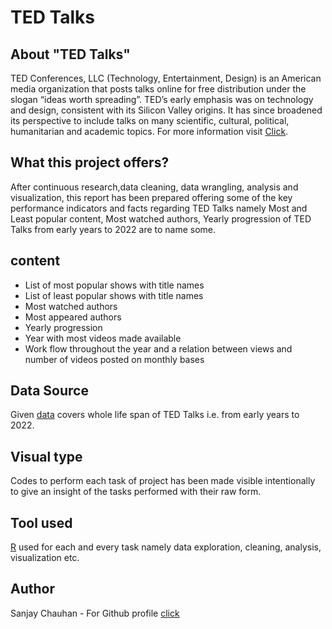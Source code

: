 # TED Talks

## About "TED Talks"
TED Conferences, LLC (Technology, Entertainment, Design) is an American media organization that posts talks online for free distribution under the slogan “ideas worth spreading”. TED’s early emphasis was on technology and design, consistent with its Silicon Valley origins. It has since broadened its perspective to include talks on many scientific, cultural, political, humanitarian and academic topics. For more information visit [Click](https://www.ted.com/participate/organize-a-local-tedx-event/tedx-organizer-guide/speakers-program/what-is-a-tedx-talk).

## What this project offers?
After continuous research,data cleaning, data wrangling, analysis and visualization, this report has been prepared offering some of the key performance indicators and facts regarding TED Talks namely Most and Least popular content, Most watched authors, Yearly progression of TED Talks from early years to 2022 are to name some.
## content
- List of most popular shows with title names
- List of least popular shows with title names
- Most watched authors
- Most appeared authors
- Yearly progression
- Year with most videos made available
- Work flow throughout the year and a relation between views and number of videos posted on monthly bases
## Data Source 
 Given [data](https://www.kaggle.com/ashishjangra27/ted-talks/version/1) covers whole life span of TED Talks i.e. from early years to 2022.
 ## Visual type
 Codes to perform each task of project has been made visible intentionally to give an insight of the tasks performed with their raw form.
 ## Tool used 
 [R](https://www.r-project.org/about.html) used for each and every task namely data exploration, cleaning, analysis, visualization etc.
 
 ## Author
 Sanjay Chauhan - For Github profile [click](https://github.com/SanjayChauhan27)

